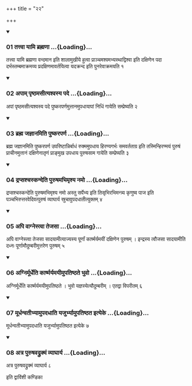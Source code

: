 +++
title = "२२"

+++

<div class="js_include" includetitle="true" newlevelforh1="3" unfilled="" url="/vedAH_yajuH/taittirIyam/sUtram/ApastambaH/shrautam/vishvAsa-prastutiH/16/22/01_tattvA_yAmi_brahmaNA.md">
<details open><summary><h3>01 तत्त्वा यामि ब्रह्मणा ...{Loading}...</h3></summary>

तत्त्वा यामि ब्रह्मणा वन्दमान इति शालामुखीये हुत्वा प्राञ्चमश्वमभ्यस्थाद्विश्वा इति दक्षिणेन पदा दर्भस्तम्बमाक्रमय्य प्रदक्षिणमावर्तयित्वा यदक्रन्द इति पुनरेवाक्रमयति १
</details>
</div>

<div class="js_include collapsed" newlevelforh1="4" title="सर्वाष् टीकाः" url="/vedAH_yajuH/taittirIyam/sUtram/ApastambaH/shrautam/sarvASh_TIkAH/16/22/01_tattvA_yAmi_brahmaNA.md"> </div>



<div class="js_include collapsed" newlevelforh1="4" title="मूलम्" url="/vedAH_yajuH/taittirIyam/sUtram/ApastambaH/shrautam/mUlam/16/22/01_tattvA_yAmi_brahmaNA.md"> </div>


<div class="js_include" includetitle="true" newlevelforh1="3" unfilled="" url="/vedAH_yajuH/taittirIyam/sUtram/ApastambaH/shrautam/vishvAsa-prastutiH/16/22/02_apAm_pRShThamasItyashvasya_pade.md">
<details open><summary><h3>02 अपाम् पृष्ठमसीत्यश्वस्य पदे ...{Loading}...</h3></summary>

अपां पृष्ठमसीत्यश्वस्य पदे पुष्करपर्णमुत्तानमुपधायापां निधिं गायेति सम्प्रेष्यति २
</details>
</div>

<div class="js_include collapsed" newlevelforh1="4" title="सर्वाष् टीकाः" url="/vedAH_yajuH/taittirIyam/sUtram/ApastambaH/shrautam/sarvASh_TIkAH/16/22/02_apAm_pRShThamasItyashvasya_pade.md"> </div>



<div class="js_include collapsed" newlevelforh1="4" title="मूलम्" url="/vedAH_yajuH/taittirIyam/sUtram/ApastambaH/shrautam/mUlam/16/22/02_apAm_pRShThamasItyashvasya_pade.md"> </div>


<div class="js_include" includetitle="true" newlevelforh1="3" unfilled="" url="/vedAH_yajuH/taittirIyam/sUtram/ApastambaH/shrautam/vishvAsa-prastutiH/16/22/03_brahma_jajnAnamiti_puShkaraparNa.md">
<details open><summary><h3>03 ब्रह्म जज्ञानमिति पुष्करपर्ण ...{Loading}...</h3></summary>

ब्रह्म जज्ञानमिति पुष्करपर्ण उपरिष्टान्निर्बाधं रुक्ममुपधाय हिरण्यगर्भः समवर्तताग्र इति तस्मिन्हिरण्मयं पुरुषं प्राचीनमुत्तानं दक्षिणेनातृणं प्राङ्मुख उपधाय पुरुषसाम गायेति सम्प्रेष्यति ३
</details>
</div>

<div class="js_include collapsed" newlevelforh1="4" title="सर्वाष् टीकाः" url="/vedAH_yajuH/taittirIyam/sUtram/ApastambaH/shrautam/sarvASh_TIkAH/16/22/03_brahma_jajnAnamiti_puShkaraparNa.md"> </div>



<div class="js_include collapsed" newlevelforh1="4" title="मूलम्" url="/vedAH_yajuH/taittirIyam/sUtram/ApastambaH/shrautam/mUlam/16/22/03_brahma_jajnAnamiti_puShkaraparNa.md"> </div>


<div class="js_include" includetitle="true" newlevelforh1="3" unfilled="" url="/vedAH_yajuH/taittirIyam/sUtram/ApastambaH/shrautam/vishvAsa-prastutiH/16/22/04_drapsashchaskandeti_puruShamabhimRshya_namo.md">
<details open><summary><h3>04 द्रप्सश्चस्कन्देति पुरुषमभिमृश्य नमो ...{Loading}...</h3></summary>

द्रप्सश्चस्कन्देति पुरुषमभिमृश्य नमो अस्तु सर्पेभ्य इति तिसृभिरभिमन्त्र्य कृणुष्व पाज इति पञ्चभिरुत्तरवेदिवत्पुरुषं व्याघार्य स्रुचावुपदधातीत्युक्तम् ४
</details>
</div>

<div class="js_include collapsed" newlevelforh1="4" title="सर्वाष् टीकाः" url="/vedAH_yajuH/taittirIyam/sUtram/ApastambaH/shrautam/sarvASh_TIkAH/16/22/04_drapsashchaskandeti_puruShamabhimRshya_namo.md"> </div>



<div class="js_include collapsed" newlevelforh1="4" title="मूलम्" url="/vedAH_yajuH/taittirIyam/sUtram/ApastambaH/shrautam/mUlam/16/22/04_drapsashchaskandeti_puruShamabhimRshya_namo.md"> </div>


<div class="js_include" includetitle="true" newlevelforh1="3" unfilled="" url="/vedAH_yajuH/taittirIyam/sUtram/ApastambaH/shrautam/vishvAsa-prastutiH/16/22/05_api_vAgnestvA_tejasA.md">
<details open><summary><h3>05 अपि वाग्नेस्त्वा तेजसा ...{Loading}...</h3></summary>

अपि वाग्नेस्त्वा तेजसा सादयामीत्याज्यस्य पूर्णां कार्ष्मर्यमयीं दक्षिणेन पुरुषम् । इन्द्रस्य त्वौजसा सादयामीति दध्नः पूर्णामौदुम्बरीमुत्तरेण पुरुषम् ५
</details>
</div>

<div class="js_include collapsed" newlevelforh1="4" title="सर्वाष् टीकाः" url="/vedAH_yajuH/taittirIyam/sUtram/ApastambaH/shrautam/sarvASh_TIkAH/16/22/05_api_vAgnestvA_tejasA.md"> </div>



<div class="js_include collapsed" newlevelforh1="4" title="मूलम्" url="/vedAH_yajuH/taittirIyam/sUtram/ApastambaH/shrautam/mUlam/16/22/05_api_vAgnestvA_tejasA.md"> </div>


<div class="js_include" includetitle="true" newlevelforh1="3" unfilled="" url="/vedAH_yajuH/taittirIyam/sUtram/ApastambaH/shrautam/vishvAsa-prastutiH/16/22/06_agnirmUrdheti_kArShmaryamayImupatiShThate_bhuvo.md">
<details open><summary><h3>06 अग्निर्मूर्धेति कार्ष्मर्यमयीमुपतिष्ठते भुवो ...{Loading}...</h3></summary>

अग्निर्मूर्धेति कार्ष्मर्यमयीमुपतिष्ठते । भुवो यज्ञस्येत्यौदुम्बरीम् । एतद्वा विपरीतम् ६
</details>
</div>

<div class="js_include collapsed" newlevelforh1="4" title="सर्वाष् टीकाः" url="/vedAH_yajuH/taittirIyam/sUtram/ApastambaH/shrautam/sarvASh_TIkAH/16/22/06_agnirmUrdheti_kArShmaryamayImupatiShThate_bhuvo.md"> </div>



<div class="js_include collapsed" newlevelforh1="4" title="मूलम्" url="/vedAH_yajuH/taittirIyam/sUtram/ApastambaH/shrautam/mUlam/16/22/06_agnirmUrdheti_kArShmaryamayImupatiShThate_bhuvo.md"> </div>


<div class="js_include" includetitle="true" newlevelforh1="3" unfilled="" url="/vedAH_yajuH/taittirIyam/sUtram/ApastambaH/shrautam/vishvAsa-prastutiH/16/22/07_mUrdhanvatIbhyAmupadadhAti_yajurbhyAmupatiShThata_ityeke.md">
<details open><summary><h3>07 मूर्धन्वतीभ्यामुपदधाति यजुर्भ्यामुपतिष्ठत इत्येके ...{Loading}...</h3></summary>

मूर्धन्वतीभ्यामुपदधाति यजुर्भ्यामुपतिष्ठत इत्येके ७
</details>
</div>

<div class="js_include collapsed" newlevelforh1="4" title="सर्वाष् टीकाः" url="/vedAH_yajuH/taittirIyam/sUtram/ApastambaH/shrautam/sarvASh_TIkAH/16/22/07_mUrdhanvatIbhyAmupadadhAti_yajurbhyAmupatiShThata_ityeke.md"> </div>



<div class="js_include collapsed" newlevelforh1="4" title="मूलम्" url="/vedAH_yajuH/taittirIyam/sUtram/ApastambaH/shrautam/mUlam/16/22/07_mUrdhanvatIbhyAmupadadhAti_yajurbhyAmupatiShThata_ityeke.md"> </div>


<div class="js_include" includetitle="true" newlevelforh1="3" unfilled="" url="/vedAH_yajuH/taittirIyam/sUtram/ApastambaH/shrautam/vishvAsa-prastutiH/16/22/08_atra_puruShavadrukmaM_vyAghArya.md">
<details open><summary><h3>08 अत्र पुरुषवद्रुक्मं व्याघार्य ...{Loading}...</h3></summary>

अत्र पुरुषवद्रुक्मं व्याघार्य ८
</details>
</div>

<div class="js_include collapsed" newlevelforh1="4" title="सर्वाष् टीकाः" url="/vedAH_yajuH/taittirIyam/sUtram/ApastambaH/shrautam/sarvASh_TIkAH/16/22/08_atra_puruShavadrukmaM_vyAghArya.md"> </div>



<div class="js_include collapsed" newlevelforh1="4" title="मूलम्" url="/vedAH_yajuH/taittirIyam/sUtram/ApastambaH/shrautam/mUlam/16/22/08_atra_puruShavadrukmaM_vyAghArya.md"> </div>





  
इति द्वाविंशी कण्डिका 
